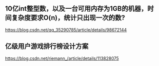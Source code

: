 ## 10亿int整型数，以及一台可用内存为1GB的机器，时间复杂度要求O(n)，统计只出现一次的数?

https://blog.csdn.net/qq_35290785/article/details/98672144



## 亿级用户游戏排行榜设计方案

https://blog.csdn.net/riemann_/article/details/113828075




